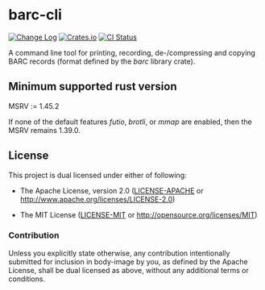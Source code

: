 # barc-cli

[![Change Log](https://img.shields.io/crates/v/barc-cli.svg?maxAge=3600&label=change%20log&color=9cf)](https://github.com/dekellum/body-image/blob/master/barc-cli/CHANGELOG.md)
[![Crates.io](https://img.shields.io/crates/v/barc-cli.svg?maxAge=3600)](https://crates.io/crates/barc-cli)
[![CI Status](https://github.com/dekellum/body-image/workflows/CI/badge.svg?branch=master)](https://github.com/dekellum/body-image/actions?query=workflow%3ACI)

A command line tool for printing, recording, de-/compressing and copying BARC
records (format defined by the *barc* library crate).

## Minimum supported rust version

MSRV := 1.45.2

If none of the default features _futio_, _brotli_, or _mmap_ are enabled, then
the MSRV remains 1.39.0.

## License

This project is dual licensed under either of following:

* The Apache License, version 2.0 ([LICENSE-APACHE](LICENSE-APACHE)
  or http://www.apache.org/licenses/LICENSE-2.0)

* The MIT License ([LICENSE-MIT](LICENSE-MIT)
  or http://opensource.org/licenses/MIT)

### Contribution

Unless you explicitly state otherwise, any contribution intentionally submitted
for inclusion in body-image by you, as defined by the Apache License, shall be
dual licensed as above, without any additional terms or conditions.
